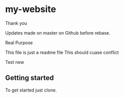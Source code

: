 # my-website

Thank you


Updates made on master on Github before rebase.

Real Purpose

This file is just a readme file
This should cuase conflict

Test new

## Getting started

To get started just clone.
